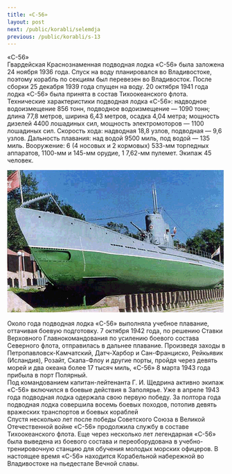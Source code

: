 ```yaml
---
title: «С-56»
layout: post
next: /public/korabli/selemdja
previous: /public/korabli/s-13
---
```


«С-56»  
Гвардейская Краснознаменная подводная лодка «С-56» была заложена 24 ноября 1936 года. Спуск на воду планировался во Владивостоке, поэтому корабль по секциям был перевезен во Владивосток. После сборки 25 декабря 1939 года спущен на воду. 20 октября 1941 года лодка «С-56» была принята в состав Тихоокеанского флота.   
Технические характеристики подводная лодка «С-56»: надводное водоизмещение 856 тонн, подводное водоизмещение — 1090 тонн; длина 77,8 метров, ширина 6,43 метров, осадка 4,04 метра; мощность дизелей 4400 лошадиных сил, мощность электромоторов — 1100 лошадиных сил. Скорость хода: надводная 18,8 узлов, подводная — 9,6 узлов. Дальность плавания: над водой 9500 миль, под водой — 135 миль. Вооружение: 6 (4 носовых и 2 кормовых) 533-мм торпедных аппаратов, 1100-мм и 145-мм орудие, 1 7,62-мм пулемет. Экипаж 45 человек.   
  

![](/assets/img/s56.gif)  

  
Около года подводная лодка «С-56» выполняла учебное плавание, оттачивая боевую подготовку. 7 октября 1942 года, по решению Ставки Верховного Главнокомандования по усилению боевого состава Северного флота, отправилась в дальнее плавание. Произведя заходы в Петропавловск-Камчатский, Датч-Харбор и Сан-Франциско, Рейкьявик (Исландия), Розайт, Скапа-Флоу и другие порты, пройдя через девять морей и два океана более 17 тысяч миль, «С-56» 8 марта 1943 года прибыла в порт Полярный.   
Под командованием капитан-лейтенанта Г. И. Щедрина активно экипаж «С-56» включился в боевые действия в Заполярье. Уже в апреле 1943 года подводная лодка одержала свою первую победу. За полтора года подводная лодка совершила восемь боевых походов, потопив девять вражеских транспортов и боевых кораблей  
Спустя несколько лет после победы Советского Союза в Великой Отечественной войне «С-56» продолжила службу в составе Тихоокеанского флота. Еще через несколько лет легендарная «С-56» была выведена из боевого состава и переоборудована в учебно-тренировочную станцию для обучения молодых морских офицеров. В настоящее время «С-56» находится Корабельной набережной во Владивостоке на пьедестале Вечной славы.   
 